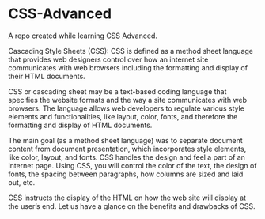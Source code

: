 # CSS-Advanced
A repo created while learning CSS Advanced.

Cascading Style Sheets (CSS): CSS is defined as a method sheet language that provides web designers control over how an internet site communicates with web browsers including the formatting and display of their HTML documents.

CSS or cascading sheet may be a text-based coding language that specifies the website formats and the way a site communicates with web browsers. The language allows web developers to regulate various style elements and functionalities, like layout, color, fonts, and therefore the formatting and display of HTML documents.

The main goal (as a method sheet language) was to separate document content from document presentation, which incorporates style elements, like color, layout, and fonts. CSS handles the design and feel a part of an internet page. Using CSS, you will control the color of the text, the design of fonts, the spacing between paragraphs, how columns are sized and laid out, etc.

CSS instructs the display of the HTML on how the web site will display at the user’s end. Let us have a glance on the benefits and drawbacks of CSS.